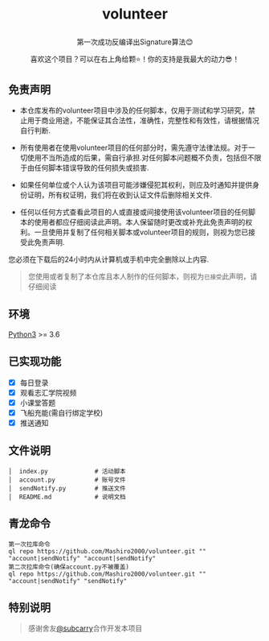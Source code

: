 # <p align="center">volunteer</p>
<p align="center">第一次成功反编译出Signature算法😊</P>
<p align="center">喜欢这个项目？可以在右上角给颗⭐！你的支持是我最大的动力😎！</P>

## 免责声明
- 本仓库发布的volunteer项目中涉及的任何脚本，仅用于测试和学习研究，禁止用于商业用途，不能保证其合法性，准确性，完整性和有效性，请根据情况自行判断.

- 所有使用者在使用volunteer项目的任何部分时，需先遵守法律法规。对于一切使用不当所造成的后果，需自行承担.对任何脚本问题概不负责，包括但不限于由任何脚本错误导致的任何损失或损害.

- 如果任何单位或个人认为该项目可能涉嫌侵犯其权利，则应及时通知并提供身份证明，所有权证明，我们将在收到认证文件后删除相关文件.

- 任何以任何方式查看此项目的人或直接或间接使用该volunteer项目的任何脚本的使用者都应仔细阅读此声明。本人保留随时更改或补充此免责声明的权利。一旦使用并复制了任何相关脚本或volunteer项目的规则，则视为您已接受此免责声明.

您必须在下载后的24小时内从计算机或手机中完全删除以上内容.

> 您使用或者复制了本仓库且本人制作的任何脚本，则视为`已接受`此声明，请仔细阅读

## 环境

[Python3](https://www.python.org/) >= 3.6

## 已实现功能
* [x] 每日登录
* [x] 观看志汇学院视频
* [x] 小课堂答题
* [x] 飞船充能(需自行绑定学校) 
* [x] 推送通知 

## 文件说明
```text
│  index.py             # 活动脚本
│  account.py           # 账号文件
│  sendNotify.py        # 推送文件
│  README.md            # 说明文档
```

## 青龙命令
```text
第一次拉库命令
ql repo https://github.com/Mashiro2000/volunteer.git "" "account|sendNotify" "account|sendNotify"
第二次拉库命令(确保account.py不被覆盖)
ql repo https://github.com/Mashiro2000/volunteer.git "" "account|sendNotify" "sendNotify"
```
## 特别说明
> 感谢舍友[@subcarry](https://github.com/subcarry)合作开发本项目
